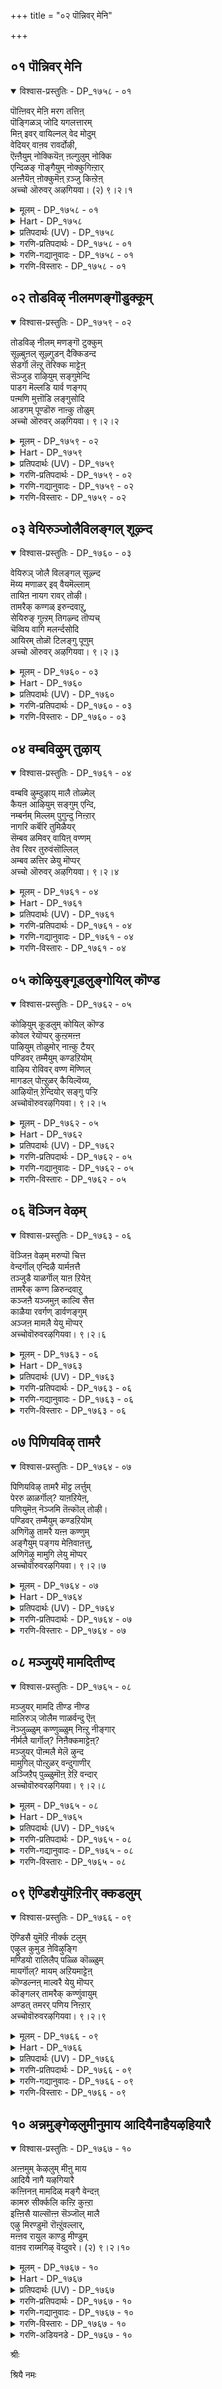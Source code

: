 +++
title = "०२ पॊन्निवर् मेनि"

+++


## ०१ पॊन्निवर् मेनि

<details open><summary>विश्वास-प्रस्तुतिः - DP_१७५८ - ०१</summary>

पॊऩ्ऩिवर् मेऩि मरग तत्तिऩ्  
पॊङ्गिळञ् जोदि यगलत्तारम्  
मिऩ् इवर् वायिल्नल् वेद मोदुम्  
वेदियर् वाऩव रावर्दोऴी,  
ऎऩ्ऩैयुम् नोक्कियॆऩ् ऩल्गुलुम् नोक्कि  
एन्दिळङ् गॊङ्गैयुम् नोक्कुगिऩ्ऱार्  
अऩ्ऩैयॆऩ् ऩोक्कुमॆऩ् ऱञ्जु किऩ्ऱेऩ्  
अच्चो ऒरुवर् अऴगियवा। (२) ९।२।१
</details>

<details><summary>मूलम् - DP_१७५८ - ०१</summary>

पॊऩ्ऩिवर् मेऩि मरग तत्तिऩ्  
पॊङ्गिळञ् जोदि यगलत्तारम्  
मिऩ् इवर् वायिल्नल् वेद मोदुम्  
वेदियर् वाऩव रावर्दोऴी,  
ऎऩ्ऩैयुम् नोक्कियॆऩ् ऩल्गुलुम् नोक्कि  
एन्दिळङ् गॊङ्गैयुम् नोक्कुगिऩ्ऱार्  
अऩ्ऩैयॆऩ् ऩोक्कुमॆऩ् ऱञ्जु किऩ्ऱेऩ्  
अच्चो ऒरुवर् अऴगियवा। (२) ९।२।१
</details>

<details><summary>Hart - DP_१७५८</summary>

She says,  
“O friend,  
he, the god of the gods who taught the Vedas to the sages  
with a shining golden body  
and a chest adorned with emerald ornaments shining like lightning  
stares at me, my waist and my round young breasts:  
If mother sees, what will she do?  
I am afraid of her:  
Acho, how can I describe his beauty!”
</details>

<details><summary>प्रतिपदार्थः (UV) - DP_१७५८</summary>

**तोऴी!** = तोऴिये!; **इवर् मेऩि** = ऎम्बॆरुमाऩिऩ् शरीरम्; **पॊऩ्** = पॊऩ् पोलिरुक्किऱदु; **अगलत्तु** = मार्बिलिरुक्कुम्; **आरम्** = आरत्तिलुळ्ळ; **मरगदत्तिऩ्** = मरगदत्तिऩ्; **पॊङ्गि** = पच्चै निऱम्; **मिऩ् इळञ्** = मिऩ्ऩल् पोल्; **सोदि** = पिरगासिक्किऱदु; **इवर् वायिल्** = इवर् वायाल्; **नल् वेदम्** = नल्ल साम वेदम्; **ओदुम्** = ओदुम् पोदु; **वेदियर्** = इवर् वेदियरो?; **वाऩवर्** = अल्लदु तेवरो ऎऩ्ऱु तोऩ्ऱुगिऱदु; **ऎऩ्ऩैयुम् नोक्कि** = ऎऩ्ऩैयुम् नोक्कि; **ऎऩ् अल्गुल्** = ऎऩ् इडैयैयुम्; **नोक्कि** = कुळिर नोक्कि; **एन्दु इळङ् गॊङ्गैयुम्** = ऎऩ् मार्बगङ्गळैयुम्; **नोक्कुगिऩ्ऱार्** = पार्क्किऩ्ऱार्; **अऩ्ऩै ऎऩ् नोक्कुम्** = ताय् ऎऩ्ऩनिऩैप्पाळो; **ऎऩ्ऱु अञ्जुगिऩ्ऱेऩ्** = ऎऩ्ऱु पयप्पडुगिऱेऩ्; **अऴगियवा! ऒरुवर्** = इवरुडैय ऒप्पऱ्ऱ अऴगै; **अच्चोआवर्** = ऎऩ्ऩवॆऩ्ऱु कूऱुवेऩ्!
</details>

<details><summary>गरणि-प्रतिपदार्थः - DP_१७५८ - ०१</summary>

पॊन्=चिन्न, इवर्=इवर, मेनि=देह, मरतहत्तिन्=मरकत रत्नदिन्द, पॊङ्गु=उक्किबरुव, इळ=हॊसदाद \(कोमल\), शोदि=तेजस्सु, अहलत्तु=ऎदॆय, आरम्=हारवु, मिन्=मिञ्चिन हॊळपु, इवर्=इवर, वायिल्=बायियिन्द बन्द, नल्=श्रेष्ठवाद, वेदम्=वेदवन्नु, ओदुम्=पठिसुव, वेदियर्=वैदिकरु, वानवर् आवार्=देवतॆगळु आगुत्तारॆ, तोऴि=गॆळती, ऎन्नैयुम्=नन्नन्नू,नोक्कि=नोडि, ऎन्=नन्न, अल् हुलुम्=नितम्बगळन्नू \(पिर्रॆगळन्नू\)नोक्कि=नोडि, एन्दु=उब्बिरुव, इळ=सॊगसाद, कॊङ्गैयुम्=स्तनगळन्नू, नोक्कूहिन्ऱार्=नोडुत्तिद्दारॆ, अन्नै=नन्न तायि, ऎन्=नन्नन्नु, नोक्कूम्=नोडुवळु, ऎन्ऱु=ऎन्दु, अञ्जुहिन्ऱेन्=हॆदरुत्तिद्देनॆ, अच्चो=अय्यो\!\(एनाश्चर्य\!\) ऒरुवर्=\(साटियिल्लदवर\) ऒब्बर, अऴहिय आ=सौन्दर्यद परियन्नु\!
</details>

<details><summary>गरणि-गद्यानुवादः - DP_१७५८ - ०१</summary>

आप्तसखी, इवर देह चिन्नवे. मरकतरत्नदिन्द उक्किबरुव कोमलवाद तेजस्सु. ऎदॆय हार मिञ्चिन हॊळपु. इवर बायियिन्द बन्द श्रेष्ठवाद वेदवन्नु पठिसुव वैदिकरु देवतॆगळागुत्तारॆ. इवरु नन्नन्नू, नन्न नितम्ब\(पिर्रॆ\)गळन्नू नोडि, उब्बिरुव सॊगसाद स्तनगळन्नु नोडुत्तिद्दारॆ. नन्न तायि नन्नन्नॆल्लि नोडुवळो ऎन्दु अञ्जुत्तिद्देनॆ. अय्योआ \(साटियिल्लद\) ऒब्बर सौन्दर्यद परियो\! \(१\)
</details>

<details><summary>गरणि-विस्तारः - DP_१७५८ - ०१</summary>

इल्लि आऴ्वाररु नायक-नायकी भाववन्नु हेळलु ऎत्तिकॊण्डिद्दारॆ. मुग्धळाद नायकियु, शुद्धमनदल्लि भगवन्तनत्त\(भक्तिय\)प्रेमद अङ्कुरवागिदॆ. नायकियादवळे तन्न मनस्सिनल्लिरुव आशॆयन्नु तन्न सखियल्लि हेळिकॊळ्ळुत्तिद्दाळॆ. आऴ्वाररे आ नायकि.

अवळु उत्तम मनॆतनक्कॆ सेरिदवळु. यौवन तुम्बिद माटवाद देहसौन्दर्यवुळ्ळवळु. चॊक्कवाद नडॆनुडियुळ्ळवळु. अवळिगॆ ऒब्ब तायि. तायिगॆ ऒळ्ळॆय मगळागि, तानु स्त्रीमार्यादॆ यावुदन्नू बदिगॊत्तदन्तॆ, हेगॆ नडॆदुकॊळ्ळबेकॆम्बुदु अवळिगॆ गॊत्तु. तन्न पतियल्लदिद्दरॆ, सुन्दरनाद पुरुषनु यारे आदरू, अवनु तनगॆ पर-पुरुषने. अवन् नोटदिन्द तानु आकर्षितवादागलू सह, साध्वियागिरुव तानु अवनन्नु नोडबहुदे? अवन नोटदिन्द अवन मनद इङ्गितवन्नु अरितुकॊळ्ळलु यत्निसबहुदे? अवन सौन्दर्यक्कॆ मरुळागि तानु अवनन्नु नोडदे इरुवुदादरू हेगॆ? ऒन्दु वेळॆ, ऒन्दॆरडु क्षणकाल अवनन्नु तानु नोडलॆत्निसिदरो? तन्न तायि आ क्षणदल्ले तन्नन्नु नोडिदरॆ? अवळ कटुवाद शिक्षॆय मातुगळिगॆ ऒळगागिबिडबेकागुवुदल्ल\! आदरॆ, अवन अद्वितीयवाद सौन्दर्यद परियो? अदन्नेनॆन्नुवुदु? ऒन्दु सल, स्वल्प, नोडिदरू साकु. अदन्नु मत्तॆ मरॆयुवुदक्कादीते? हीगॆल्ल इदॆ अवळ मनस्सिनल्लि योचनॆगळ परम्परॆ. हॊय्दाट-नोडिदरॆ हेगो, नोडदिरलु साध्यविल्लवल्ल- ऎम्ब हॊय्दाट.

अवळिगॆ ऒब्ब गॆळति- अवळ आप्तसखि. अवळल्लि मात्र याव आत्ङ्कवू इल्लदॆ, याव मुच्चुमरॆयू इल्लदॆ मनबिच्चि मातनाडबल्लळु. आ आप्तसखिगॆ अवळु हेळुत्ताळॆ-

प्रियसखि, नानॊब्ब अपूर्व सुन्दरनन्नु कण्डॆ\! अवन ऎणॆयिल्लद सौन्दर्यवन्नेनॆन्द वर्णिसलि? अवन देहवो चिन्नवे\! मरकतरत्नवु हॊम्मुव कोमलाकर्षकवाद देहद तेजस्सु. अवन ऎदॆय मेलॆ हारविदॆ. अदु मिञ्चिन हॊळपुळ्ळद्दु, अवन

बायिन्द हॊरबरुव मातुगळन्नु उच्चरिसिद मात्रक्के देवतॆगळन्नागिसुवन्थाद्दु. अवनन्नु दिट्टिसि, कण्तुम्ब नोडलु ननगॆ आगलिल्ल. हागॆ नोडुत्तिरुव नन्नन्नु नन्न तायि ऎल्लि नोडिबिडुत्ताळो ऎम्ब अञ्जिकॆ ननगॆ. नोडबेकॆम्ब आशॆ ननगॆ तुम्ब. आ दिव्यसुन्दरनादरो नन्नन्नु चॆन्नागि नोडिदनु. नन्न अवयवगळन्नु नोडिदनु. नन्न नितम्ब भागवन्नु नोडिदनु. उब्बिद सॊगसाद मॊलॆगळन्नु चॆन्नागि नोडुत्तले इद्दनु. अवन सौन्दर्यवन्नु कुरितु ऎष्टु हेळिदरू, ऎष्टु हॊगळिदरू तीरदॆ इदॆयल्ल\!

अनुपम सुन्दरनाद भगवन्तन दिव्यकटाक्षभक्तन मेलॆ सकृत्तागि बिद्दरू साकु. अवनु उद्धारवादन्तॆये\!
</details>

## ०२ तोडविऴ् नीलमणङ्गॊडुक्कूम्

<details open><summary>विश्वास-प्रस्तुतिः - DP_१७५९ - ०२</summary>

तोडविऴ् नीलम् मणङ्गॊ टुक्कुम्  
सूऴ्बुऩल् सूऴ्गुडन् दैक्किडन्द  
सेडर्गॊ लॆऩ्ऱु तॆरिक्क माट्टेऩ्  
सॆञ्जुड राऴियुम् सङ्गुमेन्दि  
पाडग मॆल्लडि यार्व णङ्गप्  
पऩ्मणि मुत्तॊडि लङ्गुसोदि  
आडगम् पूण्डॊरु नाऩ्कु तोळुम्  
अच्चो ऒरुवर् अऴगियवा। ९।२।२
</details>

<details><summary>मूलम् - DP_१७५९ - ०२</summary>

तोडविऴ् नीलम् मणङ्गॊ टुक्कुम्  
सूऴ्बुऩल् सूऴ्गुडन् दैक्किडन्द  
सेडर्गॊ लॆऩ्ऱु तॆरिक्क माट्टेऩ्  
सॆञ्जुड राऴियुम् सङ्गुमेन्दि  
पाडग मॆल्लडि यार्व णङ्गप्  
पऩ्मणि मुत्तॊडि लङ्गुसोदि  
आडगम् पूण्डॊरु नाऩ्कु तोळुम्  
अच्चो ऒरुवर् अऴगियवा। ९।२।२
</details>

<details><summary>Hart - DP_१७५९</summary>

She says,  
“He rests on the ocean in Kuḍandai surrounded with water  
where blooming neelam flowers spread fragrance:  
Is he the younger brother of Balarama?  
He carries a shining discus and a conch in his hands,  
and women with soft ankleted feet worship him:  
He wears many diamonds, pearls and golden ornaments on his four arms:  
Acho, how can I describe his beauty!”
</details>

<details><summary>प्रतिपदार्थः (UV) - DP_१७५९</summary>

**तोडु अविऴ् नीलम्** = इदऴ्गळ् मलर्न्द नीलमलरिऩ्; **मणम् कॊडुक्कुम्** = मणम् कमऴुम्; **सूऴ् पुऩल् सूऴ्** = परन्द नीराल् सूऴ्न्द; **कुडन्दैक् किडन्द** = कुडन्दैयिलिरुक्कुम्; **सेडर्गॊल् ऎऩ्ऱु** = यौवऩ पुरुषरो इवर्!; **तॆरिक्कमाट्टेऩ्** = ऎऩ्ऱु तॆरियविल्लै; **सॆञ् जुडर्** = सिवन्द ऒळियैयुडैय; **आऴियुम् सङ्गुम् एन्दि** = सङ्गुम् सक्करमुम् एन्दि; **पाडग** = कालणियोडु कूडिऩ; **मॆल्** = मॆऩ्मैयाऩ; **अडियार्** = पादङ्गळैयुडैय पॆण्गळाल्; **वणङ्ग** = वणङ्गप्पॆऱ्ऱ इवर्; **पल् मुत्तॊडु** = पलविद मुत्तोडुम्; **मणि** = मणियोडुम्; **आडगम् पूण्डु** = आबरणम् अणिन्दु; **ऒरु नाऩ्गु तोळुम्** = नाऩ्गु तोळ्गळुडऩ्; **इलङ्गु सोदि** = पिरगासमाग विळङ्गुम्; **अऴगियवा! ऒरुवर्** = इवरुडैय ऒप्पऱ्ऱ अऴगै; **अच्चो** = ऎऩ्ऩवॆऩ्ऱु कूऱुवेऩ्!
</details>

<details><summary>गरणि-प्रतिपदार्थः - DP_१७५९ - ०२</summary>

तोडु=दळगळु, अविऴ्=बिरिदिरुव, नीलम्=नीलोत्पलवु,मणम्= परिमळवन्नु, कॊडुक्कूम्=हॊरडिसुव\(हरडुव\), शूऴ्-सुत्तलू हरडिरुव, पुनल्=प्रवाहगळिन्द, शूऴ्-सुत्तुवरिदिरुव, कुडन्दै= कुम्भकोण क्षेत्रदल्लि, किडन्द=नॆलसिरुव, शेडर् कॊल्=यौवन पुरुषरी इवरु, ऎन्ऱु=ऎन्दु, तॆरिक्कमाट्टेन्=तिळिदुकॊळ्ळलारॆ, शॆम् =कॆम्पनॆय, शुडर्=बॆङ्कियन्थ\(प्रज्वलिसुव\)

आऴियुम्=चक्रायुधवन्नू, शङ्गुम्=शङ्खवन्नू एन्दि=धरिसि, पाडहम्=काल्गडगगळुळ्ळ, मॆल्=कोमलवागिरुव, मृदुवागिरुव, अडियार्=पादगळुळ्ळवरु\(हॆङ्गसरु\), वणङ्ग-ऎरगुवन्थ, पल् मणि मुत्तॊडु=हलवारु रत्न, मुत्तुगळिन्द, इलङ्गु=बॆळगुव, शोदि=तेजस्सिनिन्द कूडिद, आडहम्-आभरणगळन्नु, पूण्ड=धरिसिरुव, ऒरु=ऎणॆयिल्लद, नान्गुतोळुम्=नाल्कु बाहुगळुळ्ळवनागि, अच्चो=अय्यो\!\(एनाश्चर्य\!\) ऒरुवर्=साटियिललदवराद, अऴहिय आ=सौन्दर्यद रीतियो\!
</details>

<details><summary>गरणि-गद्यानुवादः - DP_१७५९ - ०२</summary>

दळगळु बिरिदु, नीलोत्पलगळु परिमळवन्नु हॊरडिसुत्ता, इरुव सुत्तलू हरडिरुव प्रवाहगळिन्द सुत्तुवरिदिरुव कुम्भकोण क्षेत्रदल्लि नॆलसिरुव नित्ययौवननो इवरु ऎन्दु तिळिदुकॊळ्ळलारॆ. कॆम्पगॆ बॆङ्कियन्तॆ प्रज्वलिसुव चक्रायुधवन्नू शङ्खवन्नू धरिसिरुववरू, काल्गडगगळन्नुधरिसिरुव मृदुवाद पादगळुळ्ळवरु \(स्त्रीयरु\)ऎरगुवन्थवनू, हलवारु रत्नगळू मुत्तुगळू कूडि बॆळगुव तेजस्सिनिन्द तुम्बिद आभरणगळन्नु धरिसिरुव नाल्कु बाहुगळुळ्ळवरू आद, साटियिल्लद इवर सौन्दर्यद रीतियो\! एनाश्चर्य\!\(२\)
</details>

<details><summary>गरणि-विस्तारः - DP_१७५९ - ०२</summary>

युवतियु \(आऴ्वाररु\) हेळुत्ताळॆ- प्रियसखि, एनाश्चर्य\! इवर विलक्षण सौन्दर्यवन्नु एनॆन्दु वर्णिसलि\!तावरॆगळ परिमळदिन्दलू, प्रवाहगळिन्दलू सुत्तुवरिदिरुव कुम्भकोणक्षेत्रदल्लि नॆलॆसिरुव भगवन्तन हागॆये इवरु इद्दारॆन्दु तोरुत्तदॆ. अवरे ऒवरु ऎन्दु निखरवागि नानु तिळिदुकॊळ्ळलारॆनल्ल\! नित्ययौवनसुन्दरराद इवरिगॆ नाल्कुबाहुगळिवॆ. अपरूपवाद रत्नगळिन्दलू मुत्तुगळिन्दलू कूडि हॊळॆयुव दिव्याभरणगळन्नु ऒवरु धरिसिद्दारॆ. ऒन्दु कैयल्लि ज्वलिसुव अग्नियन्तॆ हॊळॆयुव चक्रायुधवन्नू मत्तॊन्दरल्लि अपूर्ववाद शङ्खवन्नू हिडिदिद्दारॆ. उत्तमवर्गदवरागि, सुन्दरियरागि, काल्गडगगळन्नु धरिसिदवरागि, मृदुवाद नडगॆयुळ्ळवरागि इरुव स्त्रीयरु इवर तिरुवडिगळन्नु आश्रयिसि, ऎरगुत्तारल्ल\! ननगू आ भाग्य लभिसुवुदे? अदॆन्दिगो?
</details>

## ०३ वेयिरुञ्जोलैविलङ्गल् शूऴ्न्द

<details open><summary>विश्वास-प्रस्तुतिः - DP_१७६० - ०३</summary>

वेयिरुञ् जोलै विलङ्गल् सूऴ्न्द  
मॆय्य मणाळर् इव् वैयमॆल्लाम्  
तायिऩ नायग रावर् तोऴी।  
तामरैक् कण्गळ् इरुन्दवाऱु,  
सेयिरुङ् गुऩ्ऱम् तिगऴ्न्द तॊप्पच्  
चॆव्विय वागि मलर्न्दसोदि  
आयिरम् तोळॊ टिलङ्गु पूणुम्  
अच्चो ऒरुवर् अऴगियवा। ९।२।३
</details>

<details><summary>मूलम् - DP_१७६० - ०३</summary>

वेयिरुञ् जोलै विलङ्गल् सूऴ्न्द  
मॆय्य मणाळर् इव् वैयमॆल्लाम्  
तायिऩ नायग रावर् तोऴी।  
तामरैक् कण्गळ् इरुन्दवाऱु,  
सेयिरुङ् गुऩ्ऱम् तिगऴ्न्द तॊप्पच्  
चॆव्विय वागि मलर्न्दसोदि  
आयिरम् तोळॊ टिलङ्गु पूणुम्  
अच्चो ऒरुवर् अऴगियवा। ९।२।३
</details>

<details><summary>Hart - DP_१७६०</summary>

She says,  
“O friend, he is magnificent and bright, like a tall hill  
with beautiful lotus eyes  
and a thousand arms adorned with shining ornaments:  
He is the god Maṇāḷar of the temple in Meyyam  
surrounded with mountains and bamboo groves:  
Acho, how can I describe his beauty  
that measured the whole world!”
</details>

<details><summary>प्रतिपदार्थः (UV) - DP_१७६०</summary>

**तोऴि!** = तोऴिये!; **वेयिरुम्** = मूङ्गिलिऩ् परन्द; **सोलै** = सोलैगळैयुडैय; **विलङ्गल् सूऴ्न्द** = कुऩ्ऱुगळाल् सूऴ्न्द; **मॆय्य** = तिरुमॆय्यत्तिऱ्कु; **मणाळर्** = तलैवराऩ; **इव् वैयम्** = इन्द वैयम्; **ऎल्लाम्** = ऎल्लाम्; **तायिऩ** = तावि अळन्द; **नायगर्** = पॆरुमाऩो इवर्!; **तामरै** = तामरै पोऩ्ऱ; **कण्गळ्** = कण्गळिऩ्; **इरुन्द आऱु** = अऴगु ऎऩ्ऩ!; **सेय् इरुङ्** = ओङ्गियुम् परन्दुमिरुक्किऩ्ऱ; **कुऩ्ऱम्** = मलैगळ्; **तिगऴ्न्ददु ऒप्प** = पोलिरुक्कुम्; **सॆव्विय आगि** = अऴगुडैयऩवाय्; **मलर्न्द** = मिक्क परविऩ; **सोदि** = ऒळियै उडैयऩवाऩ; **आयिरम् तोळॊडु** = आयिरम् तोळॊडुम्; **इलङ्गु पूणुम्** = तोळ्वळैयोडुम्; **अऴगियवा! ऒरुवर्** = इवरुडैय ऒप्पऱ्ऱ अऴगै; **अच्चो आवर्** = ऎऩ्ऩवॆऩ्ऱु कूऱुवेऩ्!
</details>

<details><summary>गरणि-प्रतिपदार्थः - DP_१७६० - ०३</summary>

वेय्=बिदिरु, इरु=तुम्बिरुव, शोलै=तोपुगळिन्दलू, विलङ्गल्=बॆट्टगळिन्दलू, शूऴ्न्द=सुत्तुवरिदिरुव, मॆय्यम्=तिरुमॆय्य ऎम्ब क्षेत्रद, मणाळर्=स्वामियू, इवैयम् ऎल्लाम्=ई ब्रह्माण्डद भूमियन्नॆल्ला, तायिन=अळॆदुकॊण्ड, नायहर्=नायकनन्ने, आवार्=होलुत्तारॆ, तोऴी=सखी, तामरै=तावरॆयन्तॆ, कण् हळ्=कण्णुगळु, इरुन्द आऱु=इरुवन्तॆये तोरुत्तवॆ, शेय् इरु=ऎत्तरवागिरुव, कुन्ऱम्=बॆट्टगळु, तिहऴ्न्ददु=हॊळॆयुत्तिरुव, ऒप्प=हागॆ\(समनागि\), शॆव्वियवाहि=कॆम्पगॆ, मलर्न्द=हरडिरुवन्थ, ह्सोदि=तेजस्सिनवनागि, आयिरम्=सवैर, तोळॊडु=तोळुगळॊडनॆ, इलङ्गु=हॊळॆयुव, पूणुम्=आभरणगळू अच्चो=एनाश्चर्य\! ऒरुवर्=साटियिल्लदवर, अऴहिय आ=सौन्दर्यद परियन्नु\!
</details>

<details><summary>गरणि-विस्तारः - DP_१७६० - ०३</summary>

बिदिरु मॆळॆगळिन्द तुम्भिरुव तोपुगळिन्दलू बॆट्टगळिन्दलू सुत्तुवरिदिरुव तिरुमॆय्य ऎम्ब क्षेत्रद स्वामियू ई ब्रह्माण्ड भूमियन्नॆल्ला अळॆदुकॊण्ड नायकनन्ने होलुत्तारॆ, सखी. तावरॆयन्तॆ

कण्णुगळिरुवन्तॆ तोरुत्तदॆ. ऎत्तरवागिरुव बॆट्टगळु हॊळॆयुव हागॆ हरडिरुव तेजस्सिनिन्द कूडि, साविर तोळुगळल्लू हॊळॆयुव आभरणगळू, एनाश्चर्य आ सौन्दर्यद रीति\! \(३\)

युवतियु हेळुत्ताळॆ- सखी, तिरुमॆय्य क्षेत्रवु बिदिरुमॆळॆगळिन्दलू बॆट्टगळिन्दलू सुत्तुवरिदिदॆयष्टॆ. अदरल्लि नॆलसिरुव स्वामिय हागॆये इवरु इद्दारल्ल\! ई भूमियन्नॆल्ल अळॆदुकॊण्ड ब्रह्माण्ड नायकनन्ने इवरु होलुत्तिद्दारल्ल\! इवर कण्णुगळो, तावरॆ दळदन्तॆ विशालवू सुन्दरवू आकर्षकवू आगिदॆ. उन्नतवागि बलदिन्दलू, तेजस्सिनिन्दलू कूडिद साविरतोळुगळुळ्ळवरन्तॆ इवरु तोरुत्तिद्दारल्ल\! आहा, एनाश्चर्य\! इवर मैमेलिरुव अनुपमवाद दिव्याभरणगळ हॊळपन्नू इवर ऎणॆयिल्लद सौन्दर्यवन्नू एनॆन्दु वर्णिसलि\! इवक्कॆ नानु सोतुहोगिद्देनॆ, सखी.
</details>

## ०४ वम्बविऴुम् तुऴाय्

<details open><summary>विश्वास-प्रस्तुतिः - DP_१७६१ - ०४</summary>

वम्बवि ऴुम्दुऴाय् मालै तोळ्मेल्  
कैयऩ आऴियुम् सङ्गुम् एन्दि,  
नम्बर्नम् मिल्लम् पुगुन्दु निऩ्ऱार्  
नागरि कर्बॆरि तुमिळैयर्  
सॆम्बव ळमिवर् वायिऩ् वण्णम्  
तेव रिवर तुरुवंसॊल्लिल्  
अम्बव ळत्तिर ळेयु मॊप्पर्  
अच्चो ऒरुवर् अऴगियवा। ९।२।४
</details>

<details><summary>मूलम् - DP_१७६१ - ०४</summary>

वम्बवि ऴुम्दुऴाय् मालै तोळ्मेल्  
कैयऩ आऴियुम् सङ्गुम् एन्दि,  
नम्बर्नम् मिल्लम् पुगुन्दु निऩ्ऱार्  
नागरि कर्बॆरि तुमिळैयर्  
सॆम्बव ळमिवर् वायिऩ् वण्णम्  
तेव रिवर तुरुवंसॊल्लिल्  
अम्बव ळत्तिर ळेयु मॊप्पर्  
अच्चो ऒरुवर् अऴगियवा। ९।२।४
</details>

<details><summary>Hart - DP_१७६१</summary>

She says,  
“O friend, he, the young one with a fragrant thulasi garland  
swarming with bees on his chest  
and a coral mouth does not know good manners:  
He comes into our home carrying in his hands a discus and a conch  
and stays with us:  
If I try to describe his divine form,  
I can only say it is like a bundle of beautiful corals:  
Acho, how can I describe his beauty!”
</details>

<details><summary>प्रतिपदार्थः (UV) - DP_१७६१</summary>

**तोळ् मेल्** = तोळ् मेल्; **वम्बु अविऴुम्** = मणम् कमऴुम्; **तुऴाय् मालै** = तिरुत्तुऴाय् मालैयुळ्ळदु; **कैयऩ आऴियुम्** = कैयिल् सक्करमुम्; **सङ्गुम् एन्दि** = सङ्गुम् तरित्त इवर्; **नम्बर्** = नम्मिडम् कादल् कॊण्डु; **नम् इल्लम्** = तामे नम् इल्लम्; **पुगुन्दु निऩ्ऱार्** = तेडि वन्दार्; **नागरिगर्** = पॆरुमदिप्पुडैय; **पॆरिदुम्** = इवर् मिक्क; **इळैयर्** = इळम् परुवमुडैयवराग इरुक्किऱार्; **इवर् वायिऩ्** = इवरुडैय अदरम्; **सॆम्बवळम्** = सिवन्द पवळम्; **वण्णम्** = पोऩ्ऱ निऱम्; **तेवर् इवरदु** = अऩैवरुक्कुम् पॆरुमाऩाऩ इवर्; **उरुवम् सॊल्लिल्** = उरुवत्तै विवरिक्क नेर्न्दाल्; **अम्बवळ तिरळेयुम्** = अऴगिय पवळत्तिरळ्; **ऒप्पर्** = पोऩ्ऱदु; **अऴगियवा! ऒरुवर्** = इवरुडैय ऒप्पऱ्ऱ अऴगै; **अच्चो** = ऎऩ्ऩवॆऩ्ऱु कूऱुवेऩ्!
</details>

<details><summary>गरणि-प्रतिपदार्थः - DP_१७६१ - ०४</summary>

वम्बु=परिमळवन्नु, अविऴुम्=हरडुव, तुऴाय् मालै=तुलसिय हारवन्नु, तोळ् मेल्=तोळुगळ मेलॆयू, कैयन=कैगळल्लि, आऴियुं शङ्गुम्=चक्रायुधवन्नू, शङ्खवन्नू एन्दि=धरिसि, नम्बर्=स्वामियु, नम्=नम्म, इल्लम्=मनॆयन्नु, पुहुन्दु=प्रवेशिसि, निन्ऱार्=नॆलसिद्दारॆ, नाहरिकर्=बहळ मर्यादॆ\(नम्रतॆ\)यन्नुळ्ळवरु, पॆरिदुम् इळैयर्=ऎळॆय यौवनवुळ्ळवरु

शॆम् पवळम्=कॆम्पनॆय हवळवे, इवर् वायिन् वण्णम्=इवर बायिय \(तुटीगळ\)बण्ण, तेवर्=देवतॆये, इवरदु=इवर, उरुवम्=देह\(रूप\)सौन्दर्य, शॊल्लिल्=हेळबहुदादरॆ, अम्=सुन्दरवाद, पवळम् तिरळेयुम्=हवळद राशियन्ने, ऒप्पा=होलुत्तदॆ, अच्चो=एनाश्चर्य\! ऒरुवर्=साटियिल्लद ऒब्बर, अऴहिय आ=सौन्दर्यद रीति.
</details>

<details><summary>गरणि-गद्यानुवादः - DP_१७६१ - ०४</summary>

तोळुगळ मेलॆ परिमळवन्नु हरडुव तुलसिय मालॆयन्नू कैगळल्लि चक्रायुधवन्नू शङ्खवन्नू धरिसि, नम्म स्वामियु नम्म मनॆयन्नु प्रवेशिसि अल्लिनॆलसिद्दारॆ. बहळ नम्रतॆ \(मर्यादॆ\)यन्नुळ्ळवरु. ऎळॆय प्रायदवरु. इवर तुटिगळ\(बायिय\)बण्ण कॆम्पुहवळवे इवरु देवतॆये. इवर रूपसौन्दर्यवन्नु हेळुवुदॆन्दरॆ, हवळद राशियन्ने होलुत्तदॆ. एनाश्चर्य, साटियिल्लद आ ऒब्बर सौन्दर्यद रीति\! \(४\)
</details>

<details><summary>गरणि-विस्तारः - DP_१७६१ - ०४</summary>

युवतियु हेळुत्ताळॆ- सखी, इवर भुजगळ मेलॆ परिमळिसुव तुलसिय हारविदॆ. कैगळल्लि शङ्खचक्रगळिवॆ. इवर बायि कॆम्पगॆ हवळदन्तॆ सुन्दर. इवरदु ऎष्टु नम्रतॆ. ऎष्टु मर्यादॆ\! रूपदल्लि इवरु देवतॆये\! हवळद राशियन्तॆ कोमलवाद कॆम्पुबण्णदिन्द इवर देह बॆळगुत्तिदॆ. इन्थवरु नम्म मनॆयन्नु हॊक्कू अल्लिये नॆलसिद्दारल्ल\! इवर सौन्दर्यवन्नेनॆन्दु हॊगळलि\!
</details>

## ०५ कोऴियुङ्गूडलुङ्गोयिल् कॊण्ड

<details open><summary>विश्वास-प्रस्तुतिः - DP_१७६२ - ०५</summary>

कोऴियुम् कूडलुम् कोयिल् कॊण्ड  
कोवल रेयॊप्पर् कुऩ्ऱमऩ्ऩ  
पाऴियुम् तोळुमोर् नाऩ्कु टैयर्  
पण्डिवर् तम्मैयुम् कण्डऱियोम्  
वाऴिय रोविवर् वण्ण मॆण्णिल्  
मागडल् पोऩ्ऱुळर् कैयिल्वॆय्य,  
आऴियॊऩ् ऱेन्दियोर् सङ्गु पऱ्ऱि  
अच्चोवॊरुवरऴगियवा। ९।२।५
</details>

<details><summary>मूलम् - DP_१७६२ - ०५</summary>

कोऴियुम् कूडलुम् कोयिल् कॊण्ड  
कोवल रेयॊप्पर् कुऩ्ऱमऩ्ऩ  
पाऴियुम् तोळुमोर् नाऩ्कु टैयर्  
पण्डिवर् तम्मैयुम् कण्डऱियोम्  
वाऴिय रोविवर् वण्ण मॆण्णिल्  
मागडल् पोऩ्ऱुळर् कैयिल्वॆय्य,  
आऴियॊऩ् ऱेन्दियोर् सङ्गु पऱ्ऱि  
अच्चोवॊरुवरऴगियवा। ९।२।५
</details>

<details><summary>Hart - DP_१७६२</summary>

She says,  
“He, the cowherd with four mighty mountain-like arms  
looks like the god of the temples in Uṛaiyur and Kuḍal:  
We have not seen him before:  
Let us praise him:  
If you see him, he looks like the dark ocean  
and holds in his hands a heroic discus and a conch:  
Acho, how can I describe his beauty!”
</details>

<details><summary>प्रतिपदार्थः (UV) - DP_१७६२</summary>

**कोऴियुम्** = उऱैयूरैयुम्; **कूडलुम्** = मदुरैयैयुम्; **कोयिल् कॊण्ड** = इरुप्पिडमागवुडैय; **कोवलरे ऒप्पर्** = अरसर् पोऩ्ऱिरुक्किऩ्ऱार्; **कुऩ्ऱम् अऩ्ऩ** = मलै पोऩ्ऱ; **पाऴि अम्** = वलिमैयाऩ अऴगिय; **ओर् नाऩ्गु** = ऒप्पऱ्ऱ नाऩ्गु; **तोळुम् उडैयर्** = तोळ्गळैयुडैयवर्; **पण्डु इवर् तम्मैयुम्** = इदऱ्कु मुऩ्बु; **कण्डऱियोम्** = नाम् इवरैप् पार्त्तदिल्लै; **वाऴियरो!** = पल्लाण्डु पल्लाण्डु; **इवर्** = वाऴ्ग इवर्; **वण्णम्** = इवर् वडिवत्तिऩ्; **ऎण्णिल्** = पॆरुमैयो; **मा कडल् पोऩ्ऱु** = पॆरिय कडल्बोऩ्ऱदु; **उळर् कैयिल् वॆय्य** = ऒरु कैयिल् ऒळियुळ्ळ; **आऴि ऒऩ्ऱु एन्दि** = ऒरु सक्करम् एन्दियुम्; **ओर् सङ्गु पऱ्ऱि** = मऱु कैयिल् ओरु सङ्गुमुडैय; **अऴगियवा! ऒरुवर्** = इवरुडैय ऒप्पऱ्ऱ अऴगै; **अच्चो आवर्** = ऎऩ्ऩवॆऩ्ऱु कूऱुवेऩ्!
</details>

<details><summary>गरणि-प्रतिपदार्थः - DP_१७६२ - ०५</summary>

कोऴियुम्=”कोळि” ऎम्ब क्षेत्रदल्लियू, कूडलुम्=”कूडलु” ऎम्ब क्षेत्रदल्लियू, कोयिल् कॊण्ड=तनगॆ इरलु ऎडॆमाडिकॊण्ड\(नॆलसिरुव\), कोवळरे-“गोवळ”नन्ने, ऒप्पार्=होलुत्तारॆ, कुन्ऱम् ऎन्न=बॆट्टद हागॆ, पाऴि=बलिष्ठवाद, अम्=सुन्दरवाद, तोळुम्=तोळुगळन्नु, ओर्=ऎणॆयिल्लदन्थ, नान्गु=नाल्कन्नु, उडैयर्=हॊन्दिद्दारॆ, पण्डु=हिन्दॆ, इवर् तम्मैयुम्=इवरन्नु, कण्डु=नोडि\(कण्डुकॊण्डु\), अऱियोम्=नावु अरितवरल्ल, वाऴियवरो=चिरकाल बाळलि ऎन्निसिकॊळ्ळतक्कवरु, इवर् वण्णम् ऎनिल्=इवर बण्ण ऎन्दरॆ, मा कडल्=महाकडलन्नु, पोन्ऱु=होलुवन्तॆ, उळर्=इद्दारॆ\(उळ्ळवरागिद्दारॆ\), कैयिल्=कैयल्लि, वॆय्य=तीक्ष्णवाद, आऴि ऒन्ऱु=चक्रवॊन्दन्नु, एन्दि=धरिसि, ओर्=ऒन्दु, शङ्गु=शङ्खवन्नु, पट्रि=हिडिदु, अच्चो=एनाश्चर्य\! ऒरुवर्=ऎणॆयिल्लद ऒब्बर, अऴहिय आ=सौन्दर्यद रीतियो\!
</details>

<details><summary>गरणि-गद्यानुवादः - DP_१७६२ - ०५</summary>

“कोळि”मत्तु “कूडलु” ऎम्ब क्षेत्रगळल्लि नॆलॆगॊण्डिरुव गोवळनन्ने होलुत्तारॆ. बॆट्टद हागॆ बलिष्ठवाद मत्तु ऎणॆयिल्लद सुन्दरवाद नाल्कु तोळुगळन्नु हॊन्दिद्दारॆ. हिन्दॆ, इवरन्नु नावु कण्डु अरितवरल्ल. चिरकाल बाळलि ऎन्निसिकॊळ्ळतक्कवरु. इवर बण्णवेनॆन्दरॆ महाकडलन्नु होलुवन्तिद्दारॆ. ऒन्दु कैयल्लि तीक्ष्णवाद चक्रायुधवन्नु धरिसि ऒन्दु शङ्खवन्नु हिडिदु, अय्यो\(एनाश्चर्य\)ऎणॆयिल्लद ऒब्बर सौन्दर्यद रीतियो\!\(५\)
</details>

<details><summary>गरणि-विस्तारः - DP_१७६२ - ०५</summary>

“कोळि”ऎन्दरॆ, तिरुवुरैयूरु ऎम्ब दिव्यक्षेत्र. “कूडलु”ऎन्दरॆ, दक्षिणभारतद मधुरॆ.

“मधुरॆ” ऎम्बुदु उत्तरभारतदल्लॊन्दु, दक्षिणभारतदल्लॊन्दु-हीगॆ, ऎरडु मधुरॆगळु. उत्तरभारतद मधुरॆ यमुना तीरदल्लिदॆ. श्रीकृष्णन बाललीलॆगळ सुप्रसिद्धवाद स्थळ. ईगलू हागॆये प्रसिद्धवादद्दु. दक्षिण भारतद मधुरॆ “मीनाक्षि- कल्याणसुन्दरं” अवर सुप्रसिद्धवाद देवालयविदॆ. ऒळ्ळॆय यात्रास्थळ.

युवति हेळुत्ताळॆ- सखी, तिरुवुरैयूरिनल्लियू, दक्षिणमधुरॆयल्लियू नॆलसिरुव गोवळन \(गोपाल कृष्णस्वामिय\)हागॆये इद्दारॆ इवरु. इवरिगॆ सुन्दरवू बलिष्ठवू आद नाल्कु तोळुगळु. ऒन्दरल्लि तीक्ष्णवाद चक्रायुधवन्नु धरिसिद्दानॆ. इन्नॊन्दरल्लि दिव्यवाद शङ्खवन्नु हिडिदिद्दारॆ. इवर बण्णवादरी\(बलुदॊड्ड कडलिन हागॆ प्रकाशिसुत्तिदॆ. इवरु चिरकाल बाळलि”ऎन्दु सदा कीर्तिसल्पडुववरु इवरु. नावु हिन्दॆ ऎन्दू इवर कल्याणगुणगळन्नू महिमॆयन्नू अरितिरलिल्ल. इवर अपरूपवाद ऎणॆयिल्लद सौन्दर्यवन्नु कण्डिरलिल्ल. इवर सौन्दर्यक्कॆ सोतिद्देनॆ, सखि.
</details>

## ०६ वॆञ्जिन वेऴम्

<details open><summary>विश्वास-प्रस्तुतिः - DP_१७६३ - ०६</summary>

वॆञ्जिऩ वेऴम् मरुप्पॊ चित्त  
वेन्दर्गॊल् एन्दिऴै यार्मऩत्तै  
तञ्जुडै याळर्गॊल् याऩ ऱियेऩ्  
तामरैक् कण्ग ळिरुन्दवाऱु  
कञ्जऩै यञ्जमुऩ् काल्वि सैत्त  
काळैया रवर्गण् डार्वणङ्गुम्  
अञ्जऩ मामलै येयु मॊप्पर्  
अच्चोवॊरुवरऴगियवा। ९।२।६
</details>

<details><summary>मूलम् - DP_१७६३ - ०६</summary>

वॆञ्जिऩ वेऴम् मरुप्पॊ चित्त  
वेन्दर्गॊल् एन्दिऴै यार्मऩत्तै  
तञ्जुडै याळर्गॊल् याऩ ऱियेऩ्  
तामरैक् कण्ग ळिरुन्दवाऱु  
कञ्जऩै यञ्जमुऩ् काल्वि सैत्त  
काळैया रवर्गण् डार्वणङ्गुम्  
अञ्जऩ मामलै येयु मॊप्पर्  
अच्चोवॊरुवरऴगियवा। ९।२।६
</details>

<details><summary>Hart - DP_१७६३</summary>

She says,  
“Did he, the king with lovely lotus eyes  
break the tusks of the angry elephant Kuvalayabeedam?  
Did he take shelter in the mind of girls adorned with ornaments?  
I don’t know him:  
Did he, the bull-like god, threaten Kamsan with his divine feet?  
When people see him,  
they wonder at his form that is like a huge black mountain  
and they worship him:  
Acho, how can I describe his beauty!”
</details>

<details><summary>प्रतिपदार्थः (UV) - DP_१७६३</summary>

**वॆम् सिऩ** = सिऩम् कॊण्ड सीऱिय; **वेऴम्** = कुवलयाबीड याऩैयिऩ्; **मरुप्पु ऒचित्त** = कॊम्बै मुऱित्त; **वेन्दर् कॊल्?** = पॆरुमाऩो इवर्?; **एन्दिऴैयार्** = आबरणङ्गळ् अणिन्द; **मऩत्तै** = पॆण्गळिऩ् मऩत्तै; **तञ्जु** = तञ्जमाग; **उडैयाळर् कॊल्?** = उडैयवरो? इवर्; **याऩ् अऱियेऩ्** = नाऩ् अऱियेऩ्; **तामरैक्** = तामरै पोऩ्ऱ; **कण्गळ्** = कण्गळ् इरुन्दवाऱु ऎऩ्ऩे!; **कञ्जऩै** = कंसऩ्; **अञ्ज** = पयप्पडुम्बडियाग; **मुऩ् काल्** = कालिऩ्; **विसैत्त** = वलिमैयैक् काट्टिऩ; **काळैयर् आवर्** = काळैयर् आवर्; **अञ्जऩ मा** = पॆरिय ऒरु अञ्जऩ; **मलैयेयुमॊप्पर्** = मलै पोलिरुक्कुम् इवर्; **कण्डार्** = पार्प्पवर्गळ्; **वणङ्गुम्** = वणङ्गुवदऱ्कु उरियवराग उळ्ळार्; **अऴगियवा! ऒरुवर्** = इवरुडैय ऒप्पऱ्ऱ अऴगै; **अच्चो आवर्** = ऎऩ्ऩवॆऩ्ऱु कूऱुवेऩ्!
</details>

<details><summary>गरणि-प्रतिपदार्थः - DP_१७६३ - ०६</summary>

वॆम् शिनम्=कडुकोपद, वेऴम्=आनॆय, मरुप्पु=दन्तवन्नु, ऒशित्त=मुरिद, वेन्दन् कॊल्=प्रभुवो, एन्दु=धरिसि, इऴैयार्=आभरणगळिन्द अलङ्कृतरागिरुववर, मनत्तै=मनस्सन्नु, तञ्जु उडै=आश्रयवन्नित्तु, आळर् कॊल्=आळुववरो, यान्=नानु, अऱियेन्=अरियॆनल्ल, कञ्जनै=कंसनन्नु, अञ्ज=अञ्जुवन्तॆ, मुन्=हिन्दॆ, काल्=कालन्नु, विशैत्त=बीसि बिसुट, काळै अवर् आवार्= पराक्रमि अवरागुत्तारॆ, कण्डार्=कण्डवरॆल्लरू, वणङ्गुम्=नमस्करिसुवन्थ

अञ्जनम्=काडिगॆय, मामलैयेयुम्=बलुदॊड्ड बॆट्टवन्नु, ऒप्पार्=होलुत्तारॆ, अच्चो=एनाश्चर्य\! ऒरुवर्=ऎणॆयिल्लद ऒब्बर, अऴहिय आ=सौन्दर्यद रीति\!
</details>

<details><summary>गरणि-गद्यानुवादः - DP_१७६३ - ०६</summary>

हिन्दॆ, कडुकोपद आनॆय दन्तवन्नु मुरिद प्रभुवो, आभरणगळन्नु धरिसि अलङ्कृतरादवर मनस्सन्नु अरितु, आश्रयवन्नित्तु आळुववरो, नानु अरियॆनल्ल. कंसनु अञ्जुवन्तॆ, अवन कालन्नू बीसिबिसुट पराक्रमिये अवरागुत्तारॆ, कण्डवरॆल्लरू नमस्करिसुवन्थ काडिगॆय बलुदॊड्ड बॆट्टवन्नु इवरु होलुत्तारॆ. एनाश्चर्य, ऎणॆयिल्लद आ ऒब्बर सौन्दर्यद परियो\! \(६\)
</details>

<details><summary>गरणि-विस्तारः - DP_१७६३ - ०६</summary>

श्रीकृष्णावतारद ऎरडु मुख्यवाद साहस कार्यगळन्नु इलि हेळलागिदॆ. मॊदलनॆयदु कुवलयापीडवॆम्ब क्रूरवाद मद्दानॆयन्नु संहरिसिद्दु. मह्दुरॆय हॆब्बागिलल्ले अदु कृष्णनिगागि कादुनिन्तित्तु. बागलिगॆ बन्द कूडले, अदु अवन मेलॆरगितु. कृष्णनु अदन्नु ऎदुरिसि, अदर दन्तवन्नु मुरिदुकॊण्डु अदरिन्दले आ आनॆयन्नु कॊन्दुहाकिदनु. ऎरडनॆयदु कडु दुष्टनाद कृष्णन कडुवैरियाद कंसनन्नु कॊम्दद्दु. अवनु ऒड्डिद्द शत्रुजालवन्नॆल्ला भेदिसि, कंसनिद्द स्थळक्कॆ कृष्णनु बन्दनु. तटक्कनॆ अवन मेलॆरगि, सिंहासनदिन्द अवनन्नु कॆळक्कॆळॆदु, कालन्नु हिडिदॆळॆदु, मेलॆ कुळितु, गुद्दि, अवनन्नु कॊन्दुहाकिदनु.

इन्नॊन्दु श्रीकृष्णन आश्रितरक्षणगुण. अवन अपरूपवाद सौन्दर्यक्कू, अवन वेणुनादक्कू मनसोतु, तम्म मनॆमठगळन्नु मरॆतु, अवनिद्दल्लिगॆ बन्द युवतियरिगॆ पूर्णाश्रयवन्नित्तु अवरन्नु रक्षिसिदनु.

युवतियु हेळुत्तळॆ- सखी, इवरु यरैरबहुदो, ननगॆ तिळियदल्ल\! कुवलयापीडद दन्तवन्नु मुरिदु हाकिद पराक्रमियो, ऎल्लवन्नू त्यजिसि बन्द युवतियरिगॆ पूर्णाश्रयवन्नित्तु रक्षिसिद स्वामियो, कंसनिगॆ नडुकवन्नुण्टु माडि, अवनन्नु आसनदिन्द कॆळक्कॆळॆदु कॊन्दुहाकिद पराक्रमियो अरियनल्ल\! यारु इवरन्नु कण्डरू, अवरल्लि इवरन्नु कुरितु भक्तिगौरवगळु उक्किहरियुवुदरिन्द अवरु इवर तिरुवडिगळिगॆरगुत्तारॆ. सौन्दर्यदल्लि साटियिल्लदवरु इवरु. काडिगॆय बॆट्टदन्तॆ कप्पादरू इवर सौन्दर्यद परियन्नेनॆन्नोण\! सखी, इवर सौन्दर्यक्कॆ नानु सोतिद्देनॆ.
</details>

## ०७ पिणियविऴ् तामरै

<details open><summary>विश्वास-प्रस्तुतिः - DP_१७६४ - ०७</summary>

पिणियविऴ् तामरै मॊट्ट लर्त्तुम्  
पेररु ळाळर्गॊल्? याऩऱियेऩ्,  
पणियुमॆऩ् नॆञ्जमि तॆऩ्कॊल् तोऴी।  
पण्डिवर् तम्मैयुम् कण्डऱियोम्  
अणिगॆऴु तामरै यऩ्ऩ कण्णुम्  
अङ्गैयुम् पङ्गय मेऩिवाऩत्तु,  
अणिगॆऴु मामुगि लेयु मॊप्पर्  
अच्चोवॊरुवरऴगियवा। ९।२।७
</details>

<details><summary>मूलम् - DP_१७६४ - ०७</summary>

पिणियविऴ् तामरै मॊट्ट लर्त्तुम्  
पेररु ळाळर्गॊल्? याऩऱियेऩ्,  
पणियुमॆऩ् नॆञ्जमि तॆऩ्कॊल् तोऴी।  
पण्डिवर् तम्मैयुम् कण्डऱियोम्  
अणिगॆऴु तामरै यऩ्ऩ कण्णुम्  
अङ्गैयुम् पङ्गय मेऩिवाऩत्तु,  
अणिगॆऴु मामुगि लेयु मॊप्पर्  
अच्चोवॊरुवरऴगियवा। ९।२।७
</details>

<details><summary>Hart - DP_१७६४</summary>

She says,  
“O friend, with eyes and hands as beautiful as lotuses  
and a dark cloud like body, he is generous  
and gives his grace to his devotees making their lotus hearts bloom:  
My heart worships him:  
I don’t understand what is happening:  
I have never seen him before:  
Acho, how can I describe his beauty!”
</details>

<details><summary>प्रतिपदार्थः (UV) - DP_१७६४</summary>

**पिणि** = कुविन्दिरुक्कुम् कमलत्तै; **अविऴ्** = मलरच्चॆय्युम् इवर्; **तामरै मॊट्टु** = तामरै मॊट्टै; **अलर्त्तुम्** = मलरच्चॆय्युम् सूरियऩै पोऩ्ऱ; **पेर् अरुळाळर् कॊल्?** = पेर् अरुळाळरो इवर्?; **याऩ् अऱियेऩ्** = नाऩ् अऱियेऩ्; **ऎऩ् नॆञ्जम्** = ऎऩ् नॆञ्जम् इवरै; **पणियुम्** = वणङ्गुगिऱदु; **इदु ऎऩ् कॊल्? तोऴि!** = इदु ऎऩ्ऩवो? तोऴि!; **पण्डु इवर् तम्मैयुम्** = मुऩ्बु ऒरु पोदुम्; **कण्डु अऱियोम्** = इप्पडि पार्त्तिल्लै; **अऩ्ऩ कण्णुम्** = इवरुडैय कण्गळुम्; **अणि कॆऴु** = अऴगिय; **तामरै** = तामरै पोऩ्ऱदु; **अम् कैयुम्** = अऴगिय कैगळुम्; **पङ्गयम्** = तामरै पोऩ्ऱदु; **मेऩि वाऩत्तु** = शरीरम् आगासत्तिलिरुक्कुम्; **अणि कॆऴु मा** = अऴगिय पॆरिय; **मुगिल् एयुम् ऒप्पर्** = नील मेगत्तै ऒत्तिरुक्किऱदु; **अऴगियवा! ऒरुवर्** = इवरुडैय ऒप्पऱ्ऱ अऴगै; **अच्चो आवर्** = ऎऩ्ऩवॆऩ्ऱु कूऱुवेऩ्!
</details>

<details><summary>गरणि-प्रतिपदार्थः - DP_१७६४ - ०७</summary>

पिणि=बन्धनवन्नु, अविऴ्=बिडिसुव, तामरै=कमलद, मॊट्टु=मॊग्गन्नु, अलर् त्तुम्=अरळिसुव, पेर् अरुळाळर् कॊल्=महाकृपाळुवो? यान्=नानु, अऱियेन्=अरियॆनु, पणियुम्=नमस्करिसुत्तदॆ, ऎन् नॆञ्जम्=नन्न मनस्सु, इदु ऎन् कॊल्=इदु एनु कारणवो? तोऴी=सखी, पण्डु=हिन्दॆ, इवर् तम्मैयुम्=इवरन्नु, कण्डु अऱियेन्=कण्डु अरितवनल्ल, अणिकॆऴु=बलुसुन्दरवाद, तामरै अन्न=तावरॆय हागॆ, कण्णुम्=कण्णुगळन्नू, अम् कैयुम्=सॊबगिन कैगळू, पङ्कयुम्=कमलद हागॆये, मेनि=देहवु, अणिकॆऴु=सुन्दरवाद, मामुहिलेयुम्=महामुगिलन्ने, ऒप्पर्=होलुत्तारॆ, अच्चो=एनाश्चर्य\! ऒरुवर्=ऎणॆयिल्लद ऒब्बर, अऴहिय आ=सौन्दर्यद रीति\!
</details>

<details><summary>गरणि-विस्तारः - DP_१७६४ - ०७</summary>

बन्धनवन्नु बिडिसुव कमलद मॊग्गन्नु अरळिसुव परम कृपाळुवो, नानरियॆनु. नन्न मनस्सु तानेतानागि नमस्करिसुत्तदॆयल्ल\! इदक्केनु कारणवो, सखी\! हिन्दॆ, नानु इवरन्नु

कण्डु अरितवनल्ल. बलुदुन्दरवाद तावरॆय हागॆ कण्णुगळू, कमलद हागॆये सॊबगिन कैगळू, देहवु सुन्दरवाद महामुगिलन्ने होलुत्तदॆयल्ल\! एनाश्चर्य, ऎणॆयिल्लद आ ऒब्बर सौन्दर्यद परि\! 

“बन्धनवन्नु बिडिसुव... कृपाळुवो...” इल्लि ऎरडु रूपकगळु कूडिकॊण्डिवॆ. हृदयक्कू कमलक्कू इरुव ऒन्दु रूपक. परमात्मनिगू सूर्यनिगू इरुव मत्तॊन्दु रूपक\(होलिकॆ\) . ऎरडन्नू जोडिसि सुन्दरवाद रूपकवॊन्दन्नु माडलागिदॆ ऎन्नबहुदु.

कमलवु मॊग्गागिरुवाग अदर सौन्दर्यवु अष्टु चॆन्नागि तिळियुवुदिल्ल. सूर्यन किरणगळु अदर मेलॆ बिद्दकूडले, अदु अरळुत्तदॆ. अदर दळगळ चॆलुवू, हॊरचॆल्लुव परिमळद सुवासनॆयू कण्मनगळन्नु आह्लादिसुवुदु. कमलवु हागॆ अरळुवुदक्कॆ तन्न चॆलुवन्नु तोर्पडिसुवुदक्कॆ सूर्यन किरणगळे कारणवल्लवे? हागॆये मनुष्यन हृदयवू. अदु मॊग्गागिद्दु अदर बगॆबगॆय आशॆगळू भावनॆगळू, अल्लिये अडगिकॊण्डिद्दु, सङ्कुचितवाद पापभूयिष्टवाद, प्रापञ्चिक भावनॆगळिगॆ ऎडॆकॊडुत्तदॆ. परम कृपाळुवाद भगवन्तन कृपाकटाक्ष मनुष्यन मेलॆबिद्द कूडले अवन हृदयवु अरळुत्तदॆ. प्रापञ्चिक मट्टदिन्द मेलक्केरुत्तदॆ. अल्लिये बिद्दु तॊळलुत्ता पुनर्जन्मद सङ्कटवन्नु अनुभविसुवुदर बदलागि, भगवन्तन तिरुवडिगळल्लि मनस्सु नॆलॆगॊळ्ळुवन्तागुत्तदॆ. हीगागि, मनुष्यनु उद्धारगॊळ्ळुत्तानॆ.

रूपकवन्नु बिडिसि हेलबहुदादरॆ, मॊग्गागिरुव कमलवन्नु सूर्यनु तन्न किरणगळ प्रभावदिन्द अरळिसि, अदर चॆलुवन्नू परिमळवन्नू हरडि आनन्दवन्नु तुम्बुव हागॆ, मनुष्यन\(चेतनन\)हृदयवन्नु भगवन्तनु तन्न कृपाकटाक्षद प्रभावदिन्द अरळिसि, सङ्कुचितवाद प्रापञ्चिक भावनॆगळ नडुविनिन्द शाश्वतवाद\(विकसितवाद\) परमपदद नित्यानन्ददत्त ऒय्युत्तदॆ.

“नन्न मनस्सु.............कारणवो...” भगवत्कृपॆयिन्द, उज्जीवनगॊण्डद्दु चेतनन मनस्सु”\(हृदय\)- देहवल्ल. आद्दरिन्द, भगवन्तन तिरुवडिगळिगॆ अदु बेरॆ यावॊन्दु प्रभाव प्रेरणॆगळिगू ऒळपडदन्तॆ, तानेतानागि शरणागुत्तदॆ. कृतज्ञतॆय प्रणामगळन्नु सल्लिसुत्तदॆ.

\(आऴ्वाररु \)युवतियु हेळुत्ताळॆ- सखी, इवर सौन्दर्यवन्नु

हेगॆहेगॆ वर्णिसिदरू सालदॆनिसुत्तदॆयल्ल\! इदुवरॆगू नानु इवरन्नु कण्डवळल्ल. आदरॆ, इवरिगॆ नन्न मनस्सु ताने तानागि ऎरगुत्तदॆयल्ल. अदेकॆ हीगॆ ऎम्बुदे तिळियुवुदिल्लवल्ल\! इवर कण्णुगळु बलुसुन्दरवाद तावरॆय दळदन्तॆये. इवर कैगळू तावरॆ हूविनन्तॆये. इवर देहवन्तु आकर्षक रम्यवाद महामुगिलिनन्तॆये. इवर कृपॆयो, नन्न सङ्कुचित हृदयवन्ने अरळिसिबिट्टितल्ल. साटिये इल्लद ई सौन्दर्यनिधिगॆ नानु सोतुहोदॆ, सखी.
</details>

## ०८ मञ्जुयऎ मामदितीण्द

<details open><summary>विश्वास-प्रस्तुतिः - DP_१७६५ - ०८</summary>

मञ्जुयर् मामदि तीण्ड नीण्ड  
मालिरुञ् जोलैम णाळर्वन्दु ऎऩ्  
नॆञ्जुळ्ळुम् कण्णुळ्ळुम् निऩ्ऱु नीङ्गार्  
नीर्मलै यार्गॊल्? निऩैक्कमाट्टेऩ्?  
मञ्जुयर् पॊऩ्मलै मेलॆ ऴुन्द  
मामुगिल् पोऩ्ऱुळर् वन्दुगाणीर्  
अञ्जिऱैप् पुळ्ळुमॊऩ् ऱेऱि वन्दार्  
अच्चोवॊरुवरऴगियवा। ९।२।८
</details>

<details><summary>मूलम् - DP_१७६५ - ०८</summary>

मञ्जुयर् मामदि तीण्ड नीण्ड  
मालिरुञ् जोलैम णाळर्वन्दु ऎऩ्  
नॆञ्जुळ्ळुम् कण्णुळ्ळुम् निऩ्ऱु नीङ्गार्  
नीर्मलै यार्गॊल्? निऩैक्कमाट्टेऩ्?  
मञ्जुयर् पॊऩ्मलै मेलॆ ऴुन्द  
मामुगिल् पोऩ्ऱुळर् वन्दुगाणीर्  
अञ्जिऱैप् पुळ्ळुमॊऩ् ऱेऱि वन्दार्  
अच्चोवॊरुवरऴगियवा। ९।२।८
</details>

<details><summary>Hart - DP_१७६५</summary>

She says,  
"He, my beloved, the god of Thirumalirunjolai  
where tall trees in the groves of Thirumalirunjolai  
touch the beautiful moon that floats on a cloud,  
came and entered my eyes and my heart and does not leave me:  
Is he the lord of Thiruneermalai?  
He looks like a dark cloud rising  
above a golden mountain where clouds float:  
He came riding on Garuda, the bird with beautiful wings:  
I don’t know who he is: Come, see him: Acho, how can I describe his beauty!”
</details>

<details><summary>प्रतिपदार्थः (UV) - DP_१७६५</summary>

**मञ्जु उयर् मा मदि** = मेगमण्डलत्तु सन्दिरऩै; **तीण्ड नीण्ड** = तॊडुमळवु उयर्न्द; **मालिरुञ् जोलै** = तिरुमालिरुञ् जोलैयिल्; **मणाळर् वन्दु ऎऩ्** = इरुक्कुम् पॆरुमाऩ् ऎऩ्; **नॆञ्जुळ्ळुम्** = नॆञ्जुळ्ळुम्; **कण्णुळ्ळुम्** = कण्णुळ्ळुम् वन्दु; **निऩ्ऱु** = निऩ्ऱु; **नीङ्गार्** = इरुक्किऱार्; **नीर्** = तिरुनीर्मलै; **मलैयार्गॊल्?** = ऎम्बॆरुमाऩो इवर्?; **निऩैक्क** = ऎऩ्ऩाल् उळ्ळबडि; **माट्टेऩ्** = उणर मुडियविल्लै; **अम् सिऱैप्** = अऴगिय सिऱगुगळै उडैय; **पुळ्ळुम् ऒऩ्ऱु** = पऱवैयाऩ करुडऩ् मेल्; **एऱि वन्दार्** = एऱि वन्दार्; **मञ्जु उयर्** = मेगमण्डलत्तळवुम् उयर्न्द; **पॊऩ् मलै** = पॊऩ् मलै; **मेल् ऎऴुन्द** = मेल् ऎऴुन्द; **मा मुगिल् पोऩ्ऱु** = पॆरिय मेगम् पोऩ्ऱु; **उळर्** = इरुक्किऱार्; **वन्दु काणीर्!** = वन्दु पारुङ्गळ्!; **अऴगियवा! ऒरुवर्** = इवरुडैय ऒप्पऱ्ऱ अऴगै; **अच्चो आवर्** = ऎऩ्ऩवॆऩ्ऱु कूऱुवेऩ्!
</details>

<details><summary>गरणि-प्रतिपदार्थः - DP_१७६५ - ०८</summary>

मञ्जु=मोडगळु, उयर्=मुट्टुवष्टु ऎत्तरद, मामदि=पूर्णचन्द्रनु, तीण्दतीण्ड=मुट्टुत्ता मुट्टुत्ता इरुव, मलैरुञ्जोलै=तिरुमालिरुञ्जोलैयल्लि नॆलसिरुव, मणाळर्=स्वामियु, वन्दु=बन्दु, ऎन्=नन्न, नॆञ्जुळ्ळुम्=अन्तरङ्गदल्लियू, कण्णुळ्ळुम्=कण्णिन ऒळगू, निन्ऱु=नॆलसि, नीङ्गार्=अल्लिन्द हॊरक्कॆ होगलॊल्लरु, नीर् मलैयार् कॊल्=तिरुनीर् मलैय स्वामियो? निनैक्कमाट्टेन्=चिन्तिसलारॆनल्ल, मञ्जु उयर्=मोडगळ ऎत्तरद, पॊन् मलै मेल्=चिन्नद बॆट्टद मेलॆ, ऎऴुन्द-नॆलसिरुव

मामुहिल्=बलुदॊड्ड मोडद, पोन्ऱु=हागॆये, उळर्=इद्दारॆ, वन्दुकाणीर्-बन्दु नोडिरि, अम् शिरै=सुन्दरवाद रॆक्कॆगळुळ्ळ, पुळ्ळुम् ऒन्ऱु=पक्षियॊन्दन्नु, एऱि=हत्ति, वन्दार्=बन्दिद्दारॆ, अच्चो=एनाश्चर्य\! ऒरुवर्=ऎणॆयिल्लद ऒब्बर, अऴहिय आ=सौन्दर्यद रीति\!
</details>

<details><summary>गरणि-गद्यानुवादः - DP_१७६५ - ०८</summary>

मोदगळ ऎत्तरदल्लि पूर्णचन्द्रनु मुट्टुत्ता मुट्टुत्ता इरुव, तिरुमालिरुञ्जोलै बॆट्टद मेलॆ नॆलसिरुव स्वामियु बन्दु नन्न अन्तरङ्गदल्लियू नन्न कण्णुगळल्लियू नॆलसिद्दारॆ. अल्लिन्द हॊरक्कॆ होगलॊल्लरु. तिरुनीर् मलैयल्लिरुव स्वामियो इवरु?चिन्तिसलारॆनल्ल\! मोडगळ ऎत्तरद चिन्नद बॆट्टदमेलॆ नॆलसिरुव बलुदॊड्ड मोडद हागॆये\(इवरु\) इद्दारॆ. इवरु सुन्दरवाद रॆक्कॆगळ पक्षियॊन्दन्नु एरिबन्दिद्दारॆ. बन्दु नोडिरि\! एनाश्चर्य\! साटियिल्लद आ ऒब्बर सौन्दर्यद रीति\! \(८\)
</details>

<details><summary>गरणि-विस्तारः - DP_१७६५ - ०८</summary>

इदुवरॆगॆ युवतियागि तन्न सखियल्लि तन्न अन्तरङ्गद गुट्टन्नु हेळिकॊळ्ळुत्तिद्द आऴ्वाररु, इल्लि इद्दक्किद्दन्तॆ अदन्नॆल्ला मरॆतु, इतर भक्तरिगॆ तम्म आनन्दद परियन्नु विवरिसुत्ता अदक्कॆ कारणवाद भगवन्तनन्नु कण्णमुन्दॆये दर्शन माडि आनन्दिसबेकॆन्दु करॆकॊडुत्तिद्दारॆ.

युवतियु\(आऴ्वाररु\) हेळुत्ताळॆ- मेघमण्डलवन्नु मुट्टुवष्टु ऎत्तरद, पूर्णचन्द्रनु सवरिकॊण्डु होगुवन्थ तिरुमालिरुञ्जोलै मलै क्षेत्रदल्लि नॆलसिरुव स्वामियु नन्न मेलॆ कृपॆदोरि बन्दु, नन्न कण्णुगळल्लियू आ मूलक नन्न अन्तरङ्गदल्लियू शाश्वतवागि नॆलसिद्दारल्ल\! ई स्वामियु तिरुनीर् मलैयल्लिरुववरेयो? ननगॆ तिळियदॆ इदॆयल्ल. इवरु इरुव परियो? बहळ ऎत्तरवाद चिन्नद बॆट्टद मेलॆ निन्तिरुव कार्मुगिलिन हागॆ, अपरूप तेजस्सिनिन्द कूडिद्दारॆ. श्रीमन्नारायणने गरुडारूढनागि इल्लिगॆ बन्दिद्दारॆ. बन्दुनोडु, इवर सौन्दर्यद परियन्नु.

तिरुमालिरुञ्जोलैमलै., तिरुनीर् मलै- ऎम्बवु पवित्र क्षेत्रगळु. आऴ्वार्रौ अवुगळल्लि भगवन्तनन्नु सन्दर्शिसि, हाडिहॊगळिद्दारॆ.

श्रीमन्नारायाणनिगॆ गरुडपक्षिये वाहन.

भगवन्तन दिव्यतेजस्सन्नू, देहद बण्णवन्नू हेळुवुदक्कॆ बळसिरुव उपमान बहळ रम्यवागिदॆ. बॆट्ट चिन्नद्दादरॆ, अदु ऎन्थ सुन्दरवाद हॊळपन्नु तन्न सुत्त हरडुत्तदॆ. कार्मुगिलु अदर मेलॆ बन्दुनिन्ताग, अदर अपूर्व तेजस्सिनॊडनॆ, बॆट्टदिन्द हॊम्मुव हॊळपू सेरिकॊण्डु बहळ अपरूपवाद तेजस्सिनिन्द आकर्षकवागि कण्डुबरुत्तदॆयष्टॆ\! हागॆये भगवन्तन दिव्यतेजस्सू, ऎणॆयिल्लद्दागि आकर्षकवागिरुत्तदॆ ऎन्नुत्तारॆ आऴ्वाररु.
</details>

## ०९ ऎण्डिशैयुमॆऱिनीर् क्कडलुम्

<details open><summary>विश्वास-प्रस्तुतिः - DP_१७६६ - ०९</summary>

ऎण्डिसै युमॆऱि नीर्क्क टलुम्  
एऴुल कुमुड ऩेविऴुङ्गि  
मण्डियो रालिलैप् पळ्ळि कॊळ्ळुम्  
मायर्गॊल्? मायम् अऱियमाट्टेऩ्  
कॊण्डल्नऩ् माल्वरै येयु मॊप्पर्  
कॊङ्गलर् तामरैक् कण्णुंवायुम्  
अण्डत् तमरर् पणिय निऩ्ऱार्  
अच्चोवॊरुवरऴगियवा। ९।२।९
</details>

<details><summary>मूलम् - DP_१७६६ - ०९</summary>

ऎण्डिसै युमॆऱि नीर्क्क टलुम्  
एऴुल कुमुड ऩेविऴुङ्गि  
मण्डियो रालिलैप् पळ्ळि कॊळ्ळुम्  
मायर्गॊल्? मायम् अऱियमाट्टेऩ्  
कॊण्डल्नऩ् माल्वरै येयु मॊप्पर्  
कॊङ्गलर् तामरैक् कण्णुंवायुम्  
अण्डत् तमरर् पणिय निऩ्ऱार्  
अच्चोवॊरुवरऴगियवा। ९।२।९
</details>

<details><summary>Hart - DP_१७६६</summary>

She says,  
“He swallowed everything in the eight directions,  
all the roaring oceans and the seven worlds  
and he lay on the banyan leaf happily:  
Who is this Māyan?  
I don’t know all his māyams:  
All the gods of the sky come and worship him  
who has the color of a majestic dark mountain over which clouds float:  
with eyes and a mouth that are lovely as blooming lotus buds:  
Acho, how can I describe his beauty!”
</details>

<details><summary>प्रतिपदार्थः (UV) - DP_१७६६</summary>

**ऎण् तिसैयुम्** = ऎट्टुत्तिसैगळुम्; **ऎऱि नीर्क् कडलुम्** = अलै नीरोडु कूडिऩ कडलुम्; **एऴ् उलगुम्** = एऴु उलगङ्गळुम् अऩैत्तैयुम्; **उडऩे** = पिरळय कालत्तिल् ऒरे समयत्तिल्; **विऴुङ्गि** = विऴुङ्गि; **मण्डि** = ऒरुवरालुम् ऎऴुप्प मुडियादबडि; **ओर् आल् इलै** = ऒरु आलिलैयिल्; **पळ्ळि कॊळ्ळुम्** = सयऩित्तिरुक्कुम्; **मायर्गॊल्?** = आच्चरिय सक्ति उडैयवर् इवरो?; **मायम्** = इवरुडैय मायैयै; **अऱियमाट्टेऩ्** = नाऩ् अऱियेऩ्; **कॊण्डल्** = नीर् कॊण्ड मेगत्तैयुम् [समुदाय सोबै]; **नल् माल्वरैयेयुम्** = अऴगिय पॆरिय मलैयैयुम्; **ऒप्पर्** = ऒत्तिरुक्किऱार्; **कण्णुम् वायुम्** = इवरुडैय कण्गळुम् मुगमुम्; **कॊङ्गु अलर्** = मणम् मिक्क [अवयव सोबै]; **तामरै** = तामरै पोलवे उळ्ळदु; **अण्डत्तु अमरर्** = परमबदत्तिलुळ्ळ नित्यसूरिगळ्; **पणिय निऩ्ऱार्** = वणङ्गुम्बडि निऩ्ऱार्; **अऴगियवा! ऒरुवर्** = इवरुडैय ऒप्पऱ्ऱ अऴगै; **अच्चो आवर्** = ऎऩ्ऩवॆऩ्ऱु कूऱुवेऩ्!
</details>

<details><summary>गरणि-प्रतिपदार्थः - DP_१७६६ - ०९</summary>

ऎण् तिशैयुम्=ऎण्टु दिक्कुगळल्लू\(ऎण्टु दिक्कुगळन्नू\)ऎऱिनीर्= अलॆगळिन्द कूडिद नीराद, कडलुम्=कडलुगळन्नू, एऴु उलहुम्=एळु लोकगळन्नू, उडने=ऒट्टिगॆ, विऴुङ्गि=नुङ्गि, मण्डि=हायागि, ओर्=अपरूपवाद, आल् इलै=आलदॆलॆय मेलॆ, पळ्ळिकॊळ्ळुम्=पवडिसुव मायर् कॊल्=आश्चर्यकारियो? मायम्=इवर विस्मयकार्यवन्नु, अऱियमाट्टेने=अरितुकॊळ्ळलारॆ, कॊण्डल्=कार्मुगिलु, नल्=ऒळ्ळॆय, माल् वरैयेयुम्=बलुदॊड्ड बॆट्टदन्तॆये, ऒप्पार्=होलुत्तारॆ,कॊङ्गु अलर्=परिमळवन्नु हरडुव

तामरै=तावरॆयन्तॆ, कण्णुम्=कण्णुगळन्नू, वायुम्-बायन्नू, उळ्ळवरागि, अण्डत्तु अमरर्=ब्रह्माण्डदल्लिरुव अमररु, पणियु=सेवॆ माडुवन्तॆ, निन्ऱार्=नॆलसिद्दारॆ, अच्चो=एनाश्चर्य\! ऒरुवर्=ऎणॆयिल्लद ऒब्बर, अऴहिय आ=सौन्दर्यद रीति\!
</details>

<details><summary>गरणि-गद्यानुवादः - DP_१७६६ - ०९</summary>

ऎण्टु दिक्कुगळन्नू, अवुगळल्लि अलॆगळिन्द कूडिद कडलुगळन्नू एळु लोकगळन्नू ऒट्टिगॆ नुङ्गि, हायागि अपरूपवाद आलदॆलॆय मेलॆ पवडिसुव आश्चर्यकारियो इवर आश्चर्यकरवाद कार्यवन्नु अरितुकॊळ्ळलारॆनल्ल. कार्मुगिलन्नु कार्मुगिलु आश्रयिसुव बलुदॊड्ड बॆट्टवन्नु इवरु होलुत्तारॆ. परिमळवन्नु हरडुव तावरॆयन्तॆ इवरु कण्णुगळन्नू बायन्नू उळ्ळवरागि, ब्रह्माण्डदल्लिरुव अमररु बन्दु सेवॆ माडुवन्तॆ नॆलसिद्दारॆ. ऎणॆयिल्लद आ ऒब्बर सौन्दर्यद परियेनाश्चर्य\!\(९\)
</details>

<details><summary>गरणि-विस्तारः - DP_१७६६ - ०९</summary>

युवतियु\(आऴ्वाररु\) हेळुत्ताळॆ- सखी, इवरु वास्तववागि अद्भुताश्चर्यकारुये\! प्रळय काल बन्दाग, इवरु सृष्टियल्लिरुव ऎल्ला वस्तुगळन्नू ऒन्दे बारिगॆ नुङ्गिबिडुत्तारॆ. अनन्तर बहुदीर्घकाल, एनू अरियद पुट्ट शिशुवागि विस्तारवाद कडलल्लि आलदॆलॆय मेलॆ हायागि मलगिरुत्तारॆ. इवर मायॆयन्नु इवर आश्चर्यकारक कार्यवन्नु नानु अरितुकॊळ्ळलारॆनल्ल\! इवर रूपवन्नु कार्मुगिलिगॆ होलिसले? अथवा आ कार्मुगिलु आश्रयिसुवन्थ बलुदॊड्ड बॆट्टदन्तॆ इवरु दिव्यसुन्दरनॆन्नोणवे? इवर कण्णुगळु सुन्दरवाद कमलद दळदन्तॆ विशालवू, आकर्षकवू. इवर बायियन्तु अरळिद कमलदन्तॆ सुन्दरवागि परिमळपूर्णवागिवॆ. ब्रह्माण्डद ऎल्ला देवतॆगळू इवर बळिगॆ बन्दु, इवर तिरुवडिगळिगॆरगुत्तारॆ. इवर ऎणॆयिल्लद सौन्दर्यद परियन्नेनॆन्दु हेळलि\! अदक्कॆ नानु सोतु होदॆ, सखी.
</details>

## १० अन्नमुङ्गेऴलुमीनुमाय आदियैनाहैयऴहियारै

<details open><summary>विश्वास-प्रस्तुतिः - DP_१७६७ - १०</summary>

अऩ्ऩमुम् केऴलुम् मीऩु माय  
आदियै नागै यऴगियारै  
कऩ्ऩिनऩ् मामदिळ् मङ्गै वेन्दऩ्  
कामरु सीर्क्कलि कऩ्ऱि कुऩ्ऱा  
इऩ्ऩिसै याल्सॊऩ्ऩ सॆञ्जॊल् मालै  
एऴु मिरण्डुमॊ रॊऩ्ऱुंवल्लार्,  
मऩ्ऩव रायुल काण्डु मीण्डुम्  
वाऩव राय्मगिऴ् वॆय्दुवरे। (२) ९।२।१०
</details>

<details><summary>मूलम् - DP_१७६७ - १०</summary>

अऩ्ऩमुम् केऴलुम् मीऩु माय  
आदियै नागै यऴगियारै  
कऩ्ऩिनऩ् मामदिळ् मङ्गै वेन्दऩ्  
कामरु सीर्क्कलि कऩ्ऱि कुऩ्ऱा  
इऩ्ऩिसै याल्सॊऩ्ऩ सॆञ्जॊल् मालै  
एऴु मिरण्डुमॊ रॊऩ्ऱुंवल्लार्,  
मऩ्ऩव रायुल काण्डु मीण्डुम्  
वाऩव राय्मगिऴ् वॆय्दुवरे। (२) ९।२।१०
</details>

<details><summary>Hart - DP_१७६७</summary>

The poet Kaliyan, handsome chief of Thirumangai  
surrounded with strong new walls,  
composed a garland of ten musical pāsurams with divine words  
on the god of Thirunagai  
who took the forms of a swan, a boar and a fish:  
If devotees learn and recite these poems  
they will rule the world as kings  
and go to the world of the gods and stay there happily:  
-------------
</details>

<details><summary>प्रतिपदार्थः (UV) - DP_१७६७</summary>

**अऩ्ऩमुम्** = हंसमागवुम्; **केऴलुम्** = वराहमागवुम्; **मीऩुम् आय** = मीऩागवुम् अवतरित्त; **आदियै** = आदिमूर्त्तियाऩ; **अऴगियारै** = अऴगियवरैक् कुऱित्तु; **नागै** = तिरुनागैयिल्; **कऩ्ऩि नल् मा** = अऴिवऱ्ऱ नल्ल पॆरिय; **मदिळ्** = मदिल्गळैयुडैय; **मङ्गै वेन्दऩ्** = तिरुमङ्गै मऩ्ऩऩ्; **कामरु सीर्** = नऱ्कुणङ्गळैयुडैयवराऩ; **कलिगऩ्ऱि** = तिरुमङ्गै आऴ्वार्; **कुऩ्ऱा** = कुऱैविल्लाद; **इऩ् इसैयाल्** = इऩिय इसैयुडऩे; **सॊऩ्ऩ** = अरुळिच्चॆय्द; **सॆञ्जॊल् मालै** = अऴगिय सॊल्मालैयाऩ; **एऴुम् इरण्डुम् ओर् ऒऩ्ऱुम्** = पत्तु पाडलैयुम्; **वल्लार्** = कऱ्क वल्लार्; **मऩ्ऩवराय् उलगु** = इव्वुलगिल् मऩ्ऩवर्गळाग; **आण्डु मीण्डुम्** = आट्चि पुरिन्दु मीण्डुम्; **वाऩवराय्** = नित्यसूरिगळाग; **मगिऴ्वु ऎय्दुवरे** = आऩन्दमडैवर्गळ्
</details>

<details><summary>गरणि-प्रतिपदार्थः - DP_१७६७ - १०</summary>

अन्नमुम्=हंसवागियू, केऴलुम्=वराहनागियू, मीनु=मीनागियू, आय=आद, आदियै=आदिकारणनन्नु, नाहै=तिरुनाहै क्षेत्रदल्लिरुववनू, अऴहियारै=दिव्यसुन्दरनू आदवनन्नु\(भगवन्तनन्नु\) कन्नि=शाश्वतवाद, नल् मामदिळ्=ऒळ्ळॆय दॊड्ड कोटॆयुळ्ळ, मङ्गै=तिरुमङ्गैनाडिन, वेन्दन्=ऒडॆयनू, कामरुशीर्=आशॆपडुवन्थ सद्गुणसम्पत्तन्नुळ्ळवनू, कलिकन्ऱि=कलिध्वंसियू आदवनु\(तिरुमङ्गै आऴ्वाररु\), कुन्ऱा=कुन्दिल्लद, इन्=इनिदाद, इशैयाल्=हाडिन मूलक, शॊन्न=हेळिद, शॆम् शॊल् मालै=सॊगसाद पाशुरमालॆयाद, एऴुम् इरण्डुम् ओर् ऒन्ऱुम्=एळु ऎरडु मत्तु ऒन्दन्नू\(हत्तन्नू\), वल्लार्=बल्लवरु, मन्नवराय्=चक्रवर्तिगळन्तागि, उलहु आण्डु=ई लोकवन्नाळि, मीण्डुम्=आ बळिक, वानवर् आय्=नित्यसूरिगळागि, अमररागि, महिऴ् वु ऎय्दुवरे= नित्यानन्दवन्नु अनुभविसुत्तारॆ.
</details>

<details><summary>गरणि-गद्यानुवादः - DP_१७६७ - १०</summary>

हंस,वराह,मीनु आद आदिकारणनन्नु, तिरुनाहै क्षेत्रदल्लि नॆलसिरुववनन्नु, दिव्यसुन्दरनन्नु कुरितु शाश्वतवाद ऒळ्ळॆय दॊड्डकोटॆयुळ्ळ तिरुमङ्गै नाडिन ऒडॆयनू, आशिसुवन्थ सद्गुणसम्पनन्न्नू, कलिध्वंसियू आदवनु\(तिरुमङ्गै आऴ्वाररु\) कॊरतॆयिल्लद इनिदाद हाडिन मूलक हेळिद सॊगसाद ई हत्तुपाशुरगळ

मालॆयन्नु बल्लवरु चक्रवर्तिगळन्तॆ ई लोकवन्नाळि आ बळिक अमररागि नित्यानन्दवन्नु अनुभविसुववरागुत्तारॆ.\(१०\)
</details>

<details><summary>गरणि-विस्तारः - DP_१७६७ - १०</summary>

ऎल्लक्कू आदियू कारणनू आगिरुववनू, तिरुनाहै मुन्ताद पवित्रक्षेत्रगळल्लि नॆलसिरुववनू, दिव्यसुन्दरनू आद भगवन्तन सौशील्य, वात्सल्य, कारुण्यादि सकल कल्याणगुणगळन्नु कुरितु ई तिरुमॊऴिय पाशुरगळु हेळुत्तवॆ. भगवन्तन अनुपम सौन्दर्यक्कॆ मनसोत भक्तनिगॆ स्वामिय सौन्दर्यवन्नु चिन्तिसि चिन्तिसि आनन्दिसुवुदे मुख्यवाद कॆलस\! ऎणॆयिल्लद आ सौन्दर्यवन्नु ऎन्दिगॆ कण्तुम्ब नोडुवॆनो, आ स्वामिय दिव्य तिरुवडिगळन्नॆन्दिगॆ सेविसुवॆनो ऎन्दु हम्बलिसुवुदे विषय\! ई तिरुमॊऴिय पाशुरगळु तिळिसुवुदु इदन्ने.

तिरुमङ्गै नाडिन ऒडॆयनागि,अनेकरु आशिसि अनुकरिसबहुदाद सद्गुणगळन्नुळ्ळवनागि, “कलिध्वंसि”ऎम्ब बिरुदन्नु हॊत्तवनागि, भगवद्भक्तनागि स्वामिय कृपाकटाक्षक्कॆ पात्रनागिरुव तिरुमङ्गै आऴ्वाररु, तावु कण्णारॆ कण्डु, मनसारॆ अनुभविसि हर्षिसिरुव हागॆये हाडुत्त ई तिरुमॊऴियन्नु रचिसिद्दारॆ. अवर रचनॆ सुलभवू सरळवू आद तमिळुभाषॆयल्लि. पदगळ सौलभ्यदल्लागलि, लालित्यदल्लागलि, साहित्यदल्लागलि, भक्तिरसद प्रतिपादनॆयल्लागलि ई पाशुरगळल्लि यावबगॆय कॊरतॆयू इल्लवॆन्नुत्तारॆ.

ई तिरुमॊऴिय पाशुरगळन्नु बहळ स्वारस्यवागि हितवागि रागगळन्नु जोडिसि, हृदयङ्गमवागि हाडबहुदागिदॆ. इवुगळन्नु यारु चॆन्नागि कलितु हाडबल्लरो अवरु सुखशान्तिगळन्नु सोरॆगॊळ्ळुत्ता चक्रवर्तिगळम्तॆ ई लोकद जीवनवन्नु सागिसुत्तारॆ. अनन्तर, अवरु अमररागि, परमपदवासिगळागि नित्यानन्द सुखवन्ननुभविसुत्तारॆ. हीगिदॆ, ई तिरुमॊऴिय फलश्रुति.
</details>

<details><summary>गरणि-अडियनडे - DP_१७६७ - १०</summary>

पॊन्, तोडु, वेय्, वम्बु, कोऴि, वॆञ्जिनम्, पिणि, मञ्जुयर्, ऎण् तिशै, अन्नम्, \(तन्नै\)
</details>

श्रीः

श्रियै नमः